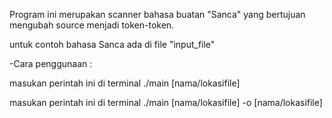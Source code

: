 Program ini merupakan scanner bahasa buatan "Sanca" yang bertujuan mengubah source menjadi token-token.

untuk contoh bahasa Sanca ada di file "input_file"

-Cara penggunaan :

masukan perintah ini di terminal ./main [nama/lokasifile]

masukan perintah ini di terminal ./main [nama/lokasifile] -o [nama/lokasifile]
